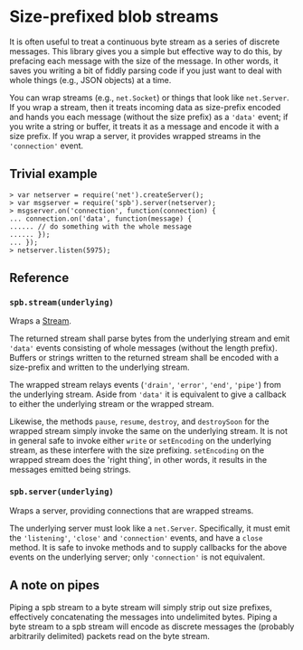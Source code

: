 # Size-prefixed blob streams

It is often useful to treat a continuous byte stream as a series of
discrete messages. This library gives you a simple but effective way
to do this, by prefacing each message with the size of the message. In
other words, it saves you writing a bit of fiddly parsing code if you
just want to deal with whole things (e.g., JSON objects) at a time.

You can wrap streams (e.g., `net.Socket`) or things that look like
`net.Server`. If you wrap a stream, then it treats incoming data as
size-prefix encoded and hands you each message (without the size
prefix) as a `'data'` event; if you write a string or buffer, it
treats it as a message and encode it with a size prefix. If you wrap a
server, it provides wrapped streams in the `'connection'` event.

## Trivial example

    > var netserver = require('net').createServer();
    > var msgserver = require('spb').server(netserver);
    > msgserver.on('connection', function(connection) {
    ... connection.on('data', function(message) {
    ...... // do something with the whole message
    ...... });
    ... });
    > netserver.listen(5975);

## Reference

### **`spb.stream(underlying)`**

Wraps a [Stream](http://nodejs.org/docs/latest/api/streams.html).

The returned stream shall parse bytes from the underlying stream and
emit `'data'` events consisting of whole messages (without the length
prefix). Buffers or strings written to the returned stream shall be
encoded with a size-prefix and written to the underlying stream.

The wrapped stream relays events (`'drain'`, `'error'`, `'end'`,
`'pipe'`) from the underlying stream. Aside from `'data'` it is
equivalent to give a callback to either the underlying stream or the
wrapped stream.

Likewise, the methods `pause`, `resume`, `destroy`, and `destroySoon`
for the wrapped stream simply invoke the same on the underlying
stream. It is not in general safe to invoke either `write` or
`setEncoding` on the underlying stream, as these interfere with the
size prefixing. `setEncoding` on the wrapped stream does the 'right
thing', in other words, it results in the messages emitted being
strings.

### **`spb.server(underlying)`**

Wraps a server, providing connections that are wrapped streams.

The underlying server must look like a `net.Server`. Specifically, it
must emit the `'listening'`, `'close'` and `'connection'` events, and
have a `close` method. It is safe to invoke methods and to supply
callbacks for the above events on the underlying server; only
`'connection'` is not equivalent.

## A note on pipes

Piping a spb stream to a byte stream will simply strip out size
prefixes, effectively concatenating the messages into undelimited
bytes. Piping a byte stream to a spb stream will encode as discrete
messages the (probably arbitrarily delimited) packets read on the byte
stream.
